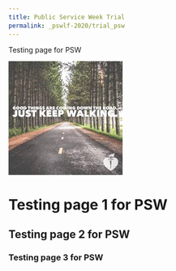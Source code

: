 ```yaml
---
title: Public Service Week Trial
permalink: _pswlf-2020/trial_psw
---
```

Testing page for PSW

![Good things](/images/pswtrial.png "PSW Trial")

# Testing page 1 for PSW 

## Testing page 2 for PSW

### Testing page 3 for PSW
